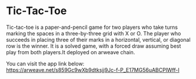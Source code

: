 # Tic-Tac-Toe

Tic-tac-toe is a paper-and-pencil game for two players who take turns marking the spaces in a three-by-three grid with X or O.
The player who succeeds in placing three of their marks in a horizontal, vertical, or diagonal row is the winner. It is a solved game, with a forced draw assuming best play from both players.It deployed on arweave chain.

You can visit the app link below:
https://arweave.net/s859Gc9wXb9dtksjj9Jc-f-P_E17MG56uABCPlWff-I

